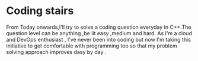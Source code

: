 # Coding stairs 
From Today onwards,I'll try to solve a coding question everyday in C++.The question level can be anything ,be iit easy ,medium and hard. As I'm a cloud and DevOps enthusiast , I've never been into coding but now I'm taking this initiative to get comfortable with programming too so that my problem solving approach improves dasy by day .
